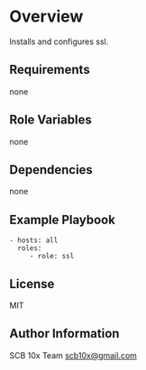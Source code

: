 # Overview

Installs and configures ssl.


## Requirements

none

## Role Variables

none

## Dependencies

none

## Example Playbook

    - hosts: all
      roles:
         - role: ssl

## License

MIT

## Author Information

SCB 10x Team <scb10x@gmail.com>
